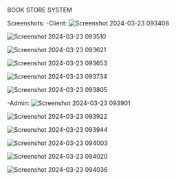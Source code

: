 BOOK STORE SYSTEM

Screenshots:
-Client:
![Screenshot 2024-03-23 093408](https://github.com/quocng777/web-book-store/assets/88817280/ffb5705b-d3a1-4866-89b4-b8dc2c24749f)

![Screenshot 2024-03-23 093510](https://github.com/quocng777/web-book-store/assets/88817280/6f02b92e-0b6f-42b5-8e3e-9db7b90eefaa)

![Screenshot 2024-03-23 093621](https://github.com/quocng777/web-book-store/assets/88817280/96447f64-d0dd-43e4-ae8b-b7b68f1ffb28)

![Screenshot 2024-03-23 093653](https://github.com/quocng777/web-book-store/assets/88817280/1a3b4c43-396f-488b-86a5-1db9a14ae072)

![Screenshot 2024-03-23 093734](https://github.com/quocng777/web-book-store/assets/88817280/431a0404-28b1-43db-8e1b-fa25124a7bc3)

![Screenshot 2024-03-23 093805](https://github.com/quocng777/web-book-store/assets/88817280/f085d186-d752-47a2-a853-6b816ee29f67)

-Admin:
![Screenshot 2024-03-23 093901](https://github.com/quocng777/web-book-store/assets/88817280/20817fb7-d3e1-47eb-96d6-977a49f48386)

![Screenshot 2024-03-23 093922](https://github.com/quocng777/web-book-store/assets/88817280/3708f5fe-7e74-484f-82ed-8eaf52c3522d)

![Screenshot 2024-03-23 093944](https://github.com/quocng777/web-book-store/assets/88817280/72482553-2f1f-4aa9-b828-167f03583f2e)

![Screenshot 2024-03-23 094003](https://github.com/quocng777/web-book-store/assets/88817280/9c4cff82-9623-4f51-907a-a6e68598c1dd)

![Screenshot 2024-03-23 094020](https://github.com/quocng777/web-book-store/assets/88817280/24b27cd8-a02e-4fb6-a9d8-76f102e3cd5c)

![Screenshot 2024-03-23 094036](https://github.com/quocng777/web-book-store/assets/88817280/7bae19ca-0b2c-4353-9f65-26bd4d04ba9a)


